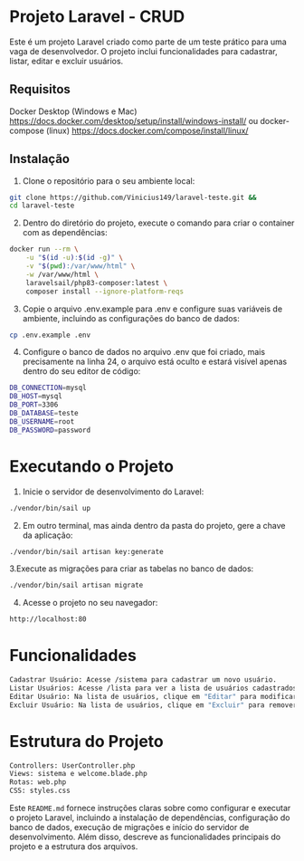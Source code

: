 # Projeto Laravel - CRUD

Este é um projeto Laravel criado como parte de um teste prático para uma vaga de desenvolvedor. O projeto inclui funcionalidades para cadastrar, listar, editar e excluir usuários.

## Requisitos

Docker Desktop (Windows e Mac)
https://docs.docker.com/desktop/setup/install/windows-install/
ou
docker-compose (linux)
https://docs.docker.com/compose/install/linux/


## Instalação

1. Clone o repositório para o seu ambiente local:

```sh
git clone https://github.com/Vinicius149/laravel-teste.git &&
cd laravel-teste
```

2. Dentro do diretório do projeto, execute o comando para criar o container com as dependências:

```sh
docker run --rm \
    -u "$(id -u):$(id -g)" \
    -v "$(pwd):/var/www/html" \
    -w /var/www/html \
    laravelsail/php83-composer:latest \
    composer install --ignore-platform-reqs
```

3. Copie o arquivo .env.example para .env e configure suas variáveis de ambiente, incluindo as configurações do banco de dados:

```sh
cp .env.example .env
```
4. Configure o banco de dados no arquivo .env que foi criado, mais precisamente na linha 24, o arquivo está oculto e estará visível apenas dentro do seu editor de código:
```sh
DB_CONNECTION=mysql
DB_HOST=mysql
DB_PORT=3306
DB_DATABASE=teste
DB_USERNAME=root
DB_PASSWORD=password
```

# Executando o Projeto

1. Inicie o servidor de desenvolvimento do Laravel:

```sh
./vendor/bin/sail up
```
2. Em outro terminal, mas ainda dentro da pasta do projeto, gere a chave da aplicação:

```sh
./vendor/bin/sail artisan key:generate
```

3.Execute as migrações para criar as tabelas no banco de dados:

```sh
./vendor/bin/sail artisan migrate
```

4. Acesse o projeto no seu navegador:

```sh
http://localhost:80
```

# Funcionalidades

```sh
Cadastrar Usuário: Acesse /sistema para cadastrar um novo usuário.
Listar Usuários: Acesse /lista para ver a lista de usuários cadastrados.
Editar Usuário: Na lista de usuários, clique em "Editar" para modificar os dados de um usuário.
Excluir Usuário: Na lista de usuários, clique em "Excluir" para remover um usuário.
```
# Estrutura do Projeto
```sh
Controllers: UserController.php
Views: sistema e welcome.blade.php
Rotas: web.php
CSS: styles.css
```


Este `README.md` fornece instruções claras sobre como configurar e executar o projeto Laravel, incluindo a instalação de dependências, configuração do banco de dados, execução de migrações e início do servidor de desenvolvimento. Além disso, descreve as funcionalidades principais do projeto e a estrutura dos arquivos.
